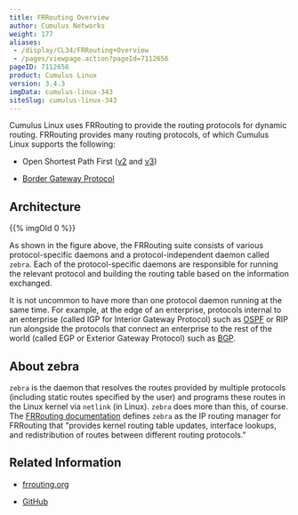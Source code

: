 ```yaml
---
title: FRRouting Overview
author: Cumulus Networks
weight: 177
aliases:
 - /display/CL34/FRRouting+Overview
 - /pages/viewpage.action?pageId=7112656
pageID: 7112656
product: Cumulus Linux
version: 3.4.3
imgData: cumulus-linux-343
siteSlug: cumulus-linux-343
---
```

Cumulus Linux uses FRRouting to provide the routing protocols for
dynamic routing. FRRouting provides many routing protocols, of which
Cumulus Linux supports the following:

  - Open Shortest Path First
    ([v2](/version/cumulus-linux-343/Layer-Three/Open-Shortest-Path-First---OSPF---Protocol)
    and
    [v3](/version/cumulus-linux-343/Layer-Three/Open-Shortest-Path-First-v3---OSPFv3---Protocol))

  - [Border Gateway
    Protocol](/version/cumulus-linux-343/Layer-Three/Border-Gateway-Protocol---BGP)

## <span>Architecture</span>

{{% imgOld 0 %}}

As shown in the figure above, the FRRouting suite consists of various
protocol-specific daemons and a protocol-independent daemon called
`zebra`. Each of the protocol-specific daemons are responsible for
running the relevant protocol and building the routing table based on
the information exchanged.

It is not uncommon to have more than one protocol daemon running at the
same time. For example, at the edge of an enterprise, protocols internal
to an enterprise (called IGP for Interior Gateway Protocol) such as
[OSPF](/version/cumulus-linux-343/Layer-Three/Open-Shortest-Path-First---OSPF---Protocol)
or RIP run alongside the protocols that connect an enterprise to the
rest of the world (called EGP or Exterior Gateway Protocol) such as
[BGP](/version/cumulus-linux-343/Layer-Three/Border-Gateway-Protocol---BGP).

## <span>About zebra</span>

`zebra` is the daemon that resolves the routes provided by multiple
protocols (including static routes specified by the user) and programs
these routes in the Linux kernel via `netlink` (in Linux). `zebra` does
more than this, of course. The [FRRouting
documentation](https://frrouting.org/user-guide/Zebra.html#Zebra)
defines `zebra` as the IP routing manager for FRRouting that "provides
kernel routing table updates, interface lookups, and redistribution of
routes between different routing protocols."

## <span>Related Information</span>

  - [frrouting.org](https://frrouting.org)

  - [GitHub](https://github.com/FRRouting/frr)

<article id="html-search-results" class="ht-content" style="display: none;">

</article>

<footer id="ht-footer">

</footer>
